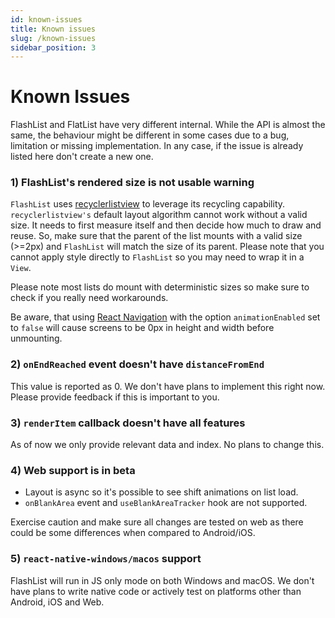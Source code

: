 ```yaml
---
id: known-issues
title: Known issues
slug: /known-issues
sidebar_position: 3
---
```


# Known Issues

FlashList and FlatList have very different internal. While the API is almost the same, the behaviour might be different in some cases due to a bug, limitation or missing implementation. In any case, if the issue is already listed here don't create a new one.

### 1) FlashList's rendered size is not usable warning

`FlashList` uses [recyclerlistview](https://github.com/Flipkart/recyclerlistview) to leverage its recycling capability. `recyclerlistview's` default layout algorithm cannot work without a valid size. It needs to first measure itself and then decide how much to draw and reuse. So, make sure that the parent of the list mounts with a valid size (>=2px) and `FlashList` will match the size of its parent. Please note that you cannot apply style directly to `FlashList` so you may need to wrap it in a `View`.

Please note most lists do mount with deterministic sizes so make sure to check if you really need workarounds.

Be aware, that using [React Navigation](https://reactnavigation.org/) with the option `animationEnabled` set to `false` will cause screens to be 0px in height and width before unmounting.

### 2) `onEndReached` event doesn't have `distanceFromEnd`

This value is reported as 0. We don't have plans to implement this right now. Please provide feedback if this is important to you.

### 3) `renderItem` callback doesn't have all features

As of now we only provide relevant data and index. No plans to change this.

### 4) Web support is in beta

- Layout is async so it's possible to see shift animations on list load.
- `onBlankArea` event and `useBlankAreaTracker` hook are not supported.

Exercise caution and make sure all changes are tested on web as there could be some differences when compared to Android/iOS.

### 5) `react-native-windows/macos` support

FlashList will run in JS only mode on both Windows and macOS. We don't have plans to write native code or actively test on platforms other than Android, iOS and Web.

